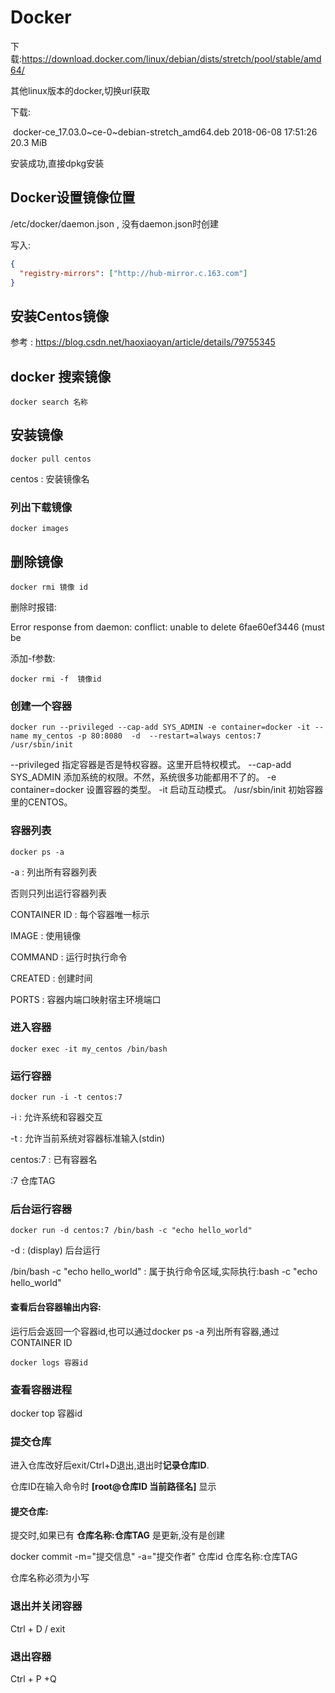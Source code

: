 # Docker

下载:https://download.docker.com/linux/debian/dists/stretch/pool/stable/amd64/

其他linux版本的docker,切换url获取

下载:

​	docker-ce_17.03.0~ce-0~debian-stretch_amd64.deb                                       2018-06-08 17:51:26 20.3 MiB

安装成功,直接dpkg安装

## Docker设置镜像位置

/etc/docker/daemon.json  , 没有daemon.json时创建

写入:

```json
{
  "registry-mirrors": ["http://hub-mirror.c.163.com"]
}
```



## 安装Centos镜像

参考 : https://blog.csdn.net/haoxiaoyan/article/details/79755345

## docker 搜索镜像

```shell
docker search 名称
```

## 安装镜像

```shel
docker pull centos
```

centos : 安装镜像名

### 列出下载镜像

```
docker images
```

## 删除镜像

```
docker rmi 镜像 id
```

  删除时报错:

Error response from daemon: conflict: unable to delete 6fae60ef3446 (must be

添加-f参数:

```
docker rmi -f  镜像id
```



### 创建一个容器

```
docker run --privileged --cap-add SYS_ADMIN -e container=docker -it --name my_centos -p 80:8080  -d  --restart=always centos:7 /usr/sbin/init  
```

--privileged 指定容器是否是特权容器。这里开启特权模式。
--cap-add SYS_ADMIN 添加系统的权限。不然，系统很多功能都用不了的。
-e container=docker 设置容器的类型。
-it 启动互动模式。
/usr/sbin/init  初始容器里的CENTOS。

### 容器列表

```shell
docker ps -a
```

-a : 列出所有容器列表

否则只列出运行容器列表

CONTAINER ID : 每个容器唯一标示

IMAGE	: 	使用镜像

COMMAND : 运行时执行命令

CREATED : 创建时间

PORTS	: 	容器内端口映射宿主环境端口



### 进入容器

```shell
docker exec -it my_centos /bin/bash
```

### 运行容器

```shell
docker run -i -t centos:7
```

-i :  允许系统和容器交互

-t : 允许当前系统对容器标准输入(stdin)

centos:7 :  已有容器名

:7 仓库TAG



### 后台运行容器

```shell
docker run -d centos:7 /bin/bash -c "echo hello_world"
```

-d : (display)	后台运行

/bin/bash -c "echo hello_world"		: 	属于执行命令区域,实际执行:bash -c "echo hello_world"



#### 查看后台容器输出内容:

运行后会返回一个容器id,也可以通过docker ps -a 列出所有容器,通过CONTAINER ID 

```shell
docker logs 容器id
```

### 查看容器进程

docker top 容器id

### 提交仓库

进入仓库改好后exit/Ctrl+D退出,退出时**记录仓库ID**.

仓库ID在输入命令时 **[root@仓库ID 当前路径名]** 显示

#### 提交仓库:

提交时,如果已有 **仓库名称:仓库TAG**   是更新,没有是创建

docker commit -m="提交信息" -a="提交作者" 仓库id 仓库名称:仓库TAG 

仓库名称必须为小写

### 退出并关闭容器

Ctrl + D / exit

### 退出容器

Ctrl + P +Q

